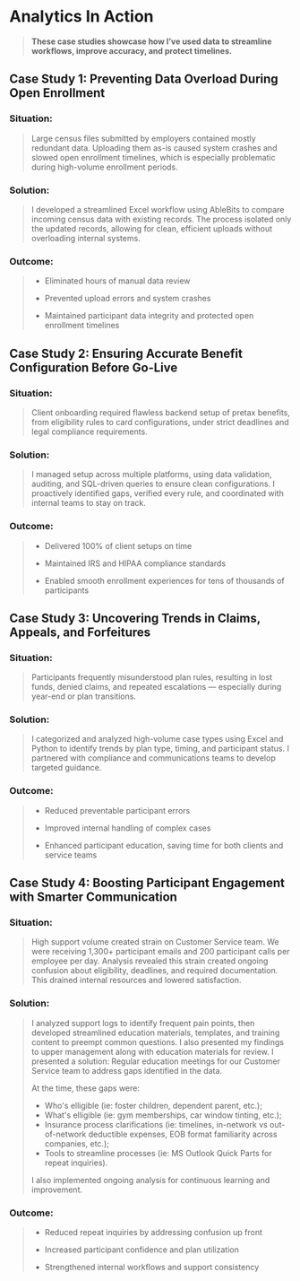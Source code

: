 # Analytics In Action

> **These case studies showcase how I’ve used data to streamline workflows, improve accuracy, and protect timelines.**

## Case Study 1: Preventing Data Overload During Open Enrollment

### Situation:

> Large census files submitted by employers contained mostly redundant data. Uploading them as-is caused system crashes and slowed open enrollment timelines, which is especially problematic during high-volume enrollment periods.

### Solution:

> I developed a streamlined Excel workflow using AbleBits to compare incoming census data with existing records. The process isolated only the updated records, allowing for clean, efficient uploads without overloading internal systems.

### Outcome:

> * Eliminated hours of manual data review
>
> * Prevented upload errors and system crashes
>
> * Maintained participant data integrity and protected open enrollment timelines
> 

## Case Study 2: Ensuring Accurate Benefit Configuration Before Go-Live

### Situation:
> Client onboarding required flawless backend setup of pretax benefits, from eligibility rules to card configurations, under strict deadlines and legal compliance requirements.

### Solution:
> I managed setup across multiple platforms, using data validation, auditing, and SQL-driven queries to ensure clean configurations. I proactively identified gaps, verified every rule, and coordinated with internal teams to stay on track.

### Outcome:

> * Delivered 100% of client setups on time
>
> * Maintained IRS and HIPAA compliance standards
>
> * Enabled smooth enrollment experiences for tens of thousands of participants
> 

## Case Study 3: Uncovering Trends in Claims, Appeals, and Forfeitures
### Situation:
> Participants frequently misunderstood plan rules, resulting in lost funds, denied claims, and repeated escalations — especially during year-end or plan transitions.

### Solution:
> I categorized and analyzed high-volume case types using Excel and Python to identify trends by plan type, timing, and participant status. I partnered with compliance and communications teams to develop targeted guidance.

### Outcome:

> * Reduced preventable participant errors
>
> * Improved internal handling of complex cases
>
> * Enhanced participant education, saving time for both clients and service teams
>

## Case Study 4: Boosting Participant Engagement with Smarter Communication

### Situation:
> High support volume created strain on Customer Service team. We were receiving 1,300+ participant emails and 200 participant calls per employee per day. Analysis revealed this strain created ongoing confusion about eligibility, deadlines, and required documentation. This drained internal resources and lowered satisfaction.

### Solution:
> I analyzed support logs to identify frequent pain points, then developed streamlined education materials, templates, and training content to preempt common questions. I also presented my findings to upper management along with education materials for review. I presented a solution: Regular education meetings for our Customer Service team to address gaps identified in the data.
>
> At the time, these gaps were:
> * Who's elligible (ie: foster children, dependent parent, etc.);
> * What's elligible (ie: gym memberships, car window tinting, etc.);
> * Insurance process clarifications (ie: timelines, in-network vs out-of-network deductible expenses, EOB format familiarity across companies, etc.);
> * Tools to streamline processes (ie: MS Outlook Quick Parts for repeat inquiries).
> 
> I also implemented ongoing analysis for continuous learning and improvement.
> 

### Outcome:

> * Reduced repeat inquiries by addressing confusion up front
>
> * Increased participant confidence and plan utilization
>
> * Strengthened internal workflows and support consistency
> 


